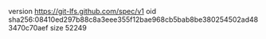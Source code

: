 version https://git-lfs.github.com/spec/v1
oid sha256:08410ed297b88c8a3eee355f12bae968cb5bab8be380254502ad483470c70aef
size 52249
